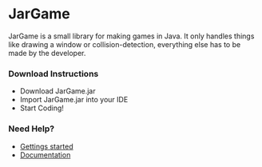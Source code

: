 # JarGame
JarGame is a small library for making games in Java. 
It only handles things like drawing a window or collision-detection, 
everything else has to be made by the developer.

### Download Instructions
* Download JarGame.jar
* Import JarGame.jar into your IDE
* Start Coding!


### Need Help?

* [Gettings started](https://github.com/Joshyx/JarGame/wiki/Getting-Started)
* [Documentation](https://github.com/Joshyx/JarGame/wiki/Documentation)
